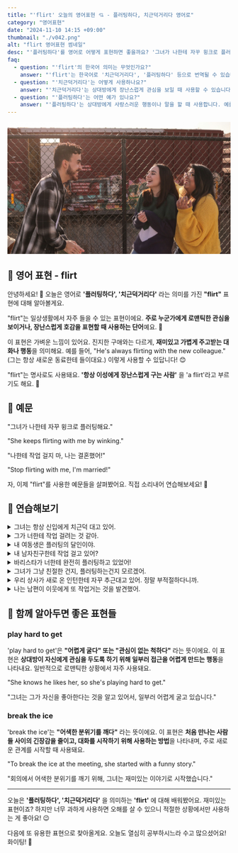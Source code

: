 ```yaml
---
title: "'flirt' 오늘의 영어표현 💘 - 플러팅하다, 치근덕거리다 영어로"
category: "영어표현"
date: "2024-11-10 14:15 +09:00"
thumbnail: "./v042.png"
alt: "flirt 영어표현 썸네일"
desc: "'플러팅하다'를 영어로 어떻게 표현하면 좋을까요? '그녀가 나한테 자꾸 윙크로 플러팅해요.', '나한테 작업 걸지 마, 나는 결혼했어!' 등을 영어로 표현하는 법을 배워봅시다. 다양한 예문을 통해서 연습하고 본인의 표현으로 만들어 보세요."
faq:
  - question: "'flirt'의 한국어 의미는 무엇인가요?"
    answer: "'flirt'는 한국어로 '치근덕거리다', '플러팅하다' 등으로 번역될 수 있습니다. 주로 상대방에게 관심을 보이거나 애정의 표시를 할 때 사용합니다."
  - question: "'치근덕거리다'는 어떻게 사용하나요?"
    answer: "'치근덕거리다'는 상대방에게 장난스럽게 관심을 보일 때 사용할 수 있습니다. 예를 들어, '그는 그녀에게 치근덕거리며 농담을 건넸다'는 'He flirted with her by making jokes'로 표현할 수 있습니다."
  - question: "'플러팅하다'는 어떤 예가 있나요?"
    answer: "'플러팅하다'는 상대방에게 사랑스러운 행동이나 말을 할 때 사용합니다. 예를 들어, '그녀는 그에게 가벼운 미소로 플러팅했다.'는 'She flirted with him by giving a sweet smile'로 표현할 수 있습니다."
---
```


![두 여성과 즐겁게 대화를 나누고 있는 남성](./v042-1.jpg)

## 🌟 영어 표현 - flirt

안녕하세요! 👋 오늘은 영어로 **'플러팅하다', '치근덕거리다'** 라는 의미를 가진 **"flirt"** 표현에 대해 알아볼게요.

"flirt"는 일상생활에서 자주 들을 수 있는 표현이에요. **주로 누군가에게 로맨틱한 관심을 보이거나, 장난스럽게 호감을 표현할 때 사용하는 단어**예요. 💝

이 표현은 가벼운 느낌이 있어요. 진지한 구애와는 다르게, **재미있고 가볍게 주고받는 대화나 행동**을 의미해요. 예를 들어, "He's always flirting with the new colleague." (그는 항상 새로운 동료한테 들이대요.) 이렇게 사용할 수 있답니다! 😊

"flirt"는 명사로도 사용돼요. **'항상 이성에게 장난스럽게 구는 사람'** 을 'a flirt'라고 부르기도 해요. 🤭

<div 
  data-inline-banner="🎉 새해에는 스픽 AI와 함께 영어 공부하자" 
  data-inline-banner-subtext="설날 특별 할인으로 최대 70% 할인! (~2/3)" 
  data-inline-banner-link="https://app.usespeak.com/kr-ko/sale/kr-affiliate-special/?ref=engple-inline"
  data-inline-banner-caption="해당 링크를 통해 구매시 일정액의 수수료를 지급받습니다.">
</div>

## 📖 예문

"그녀가 나한테 자꾸 윙크로 플러팅해요."

"She keeps flirting with me by winking."

"나한테 작업 걸지 마, 나는 결혼했어!"

"Stop flirting with me, I'm married!"

자, 이제 "flirt"를 사용한 예문들을 살펴봤어요. 직접 소리내어 연습해보세요! 🎯

## 💬 연습해보기

<details>
<summary>그녀는 항상 신입에게 치근덕 대고 있어.</summary>
<span>She's always flirting with the new guy at work.</span>
</details>

<details>
<summary>그가 너한테 작업 걸려는 것 같아.</summary>
<span>I think he's <a href="/blog/in-english/117.try-to/">trying to</a> flirt with you.</span>
</details>

<details>
<summary>내 여동생은 플러팅의 달인이야.</summary>
<span>My sister's really good at flirting. </span>
</details>

<details>
<summary>내 남자친구한테 작업 걸고 있어?</summary>
<span>Are you flirting with my boyfriend?</span>
</details>

<details>
<summary>바리스타가 너한테 완전히 플러팅하고 있었어!</summary>
<span>The barista was totally flirting with you!</span>
</details>

<details>
<summary>그녀가 그냥 친절한 건지, 플러팅하는건지 모르겠어.</summary>
<span>I can't tell if she's just being friendly or flirting with me.</span>
</details>

<details>
<summary>우리 상사가 새로 온 인턴한테 자꾸 추근대고 있어. 정말 부적절하다니까.</summary>
<span>My boss keeps flirting with the new intern. It's really inappropriate.</span>
</details>

<details>
<summary>나는 남편이 이웃에게 또 작업거는 것을 발견했어.</summary>
<span>I caught my husband flirting with the neighbor again.</span>
</details>

## 🤝 함께 알아두면 좋은 표현들

### play hard to get

'play hard to get'은 **"어렵게 굴다" 또는 "관심이 없는 척하다"** 라는 뜻이에요. 이 표현은 **상대방이 자신에게 관심을 두도록 하기 위해 일부러 접근을 어렵게 만드는 행동**을 나타내요. 일반적으로 로맨틱한 상황에서 자주 사용돼요.

"She knows he likes her, so she's playing hard to get."

"그녀는 그가 자신을 좋아한다는 것을 알고 있어서, 일부러 어렵게 굴고 있습니다."

### break the ice

'break the ice'는 **"어색한 분위기를 깨다"** 라는 뜻이에요. 이 표현은 **처음 만나는 사람들 사이의 긴장감을 줄이고, 대화를 시작하기 위해 사용하는 방법**을 나타내며, 주로 새로운 관계를 시작할 때 사용돼요.

"To break the ice at the meeting, she started with a funny story."

"회의에서 어색한 분위기를 깨기 위해, 그녀는 재미있는 이야기로 시작했습니다."

---

오늘은 **'플러팅하다', '치근덕거리다'** 을 의미하는 **'flirt'** 에 대해 배워봤어요. 재미있는 표현이죠? 하지만 너무 과하게 사용하면 오해를 살 수 있으니 적절한 상황에서만 사용하는 게 좋아요! 😉

다음에 또 유용한 표현으로 찾아올게요. 오늘도 열심히 공부하시느라 수고 많으셨어요! 화이팅! 💪
